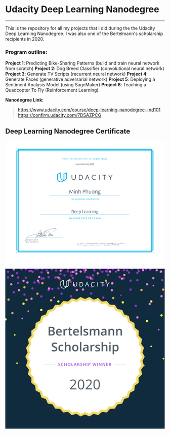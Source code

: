 
# Udacity Deep Learning Nanodegree
----

This is the repository for all my projects that I did during the the Udacity Deep Learning Nanodegree. I was also one of the Bertelmann's scholarship recipients in 2020. 

### Program outline:
**Project 1**: Predicting Bike-Sharing Patterns (build and train neural network from scratch)
**Project 2**: Dog Breed Classifier (convolutional neural network)
**Project 3**: Generate TV Scripts (recurrent neural network)
**Project 4**: Generate Faces (generative adversarial network)
**Project 5**: Deploying a Sentiment Analysis Model (using SageMaker)
**Project 6**: Teaching a Quadcopter To Fly (Reinforcement Learning)

 **Nanodegree Link:**
> https://www.udacity.com/course/deep-learning-nanodegree--nd101
> https://confirm.udacity.com/7DSAZPCG


## Deep Learning Nanodegree Certificate

![DLND certificate](Certificate.png)


![Bertelmann's Scholarship](Scholarship.jpg)
